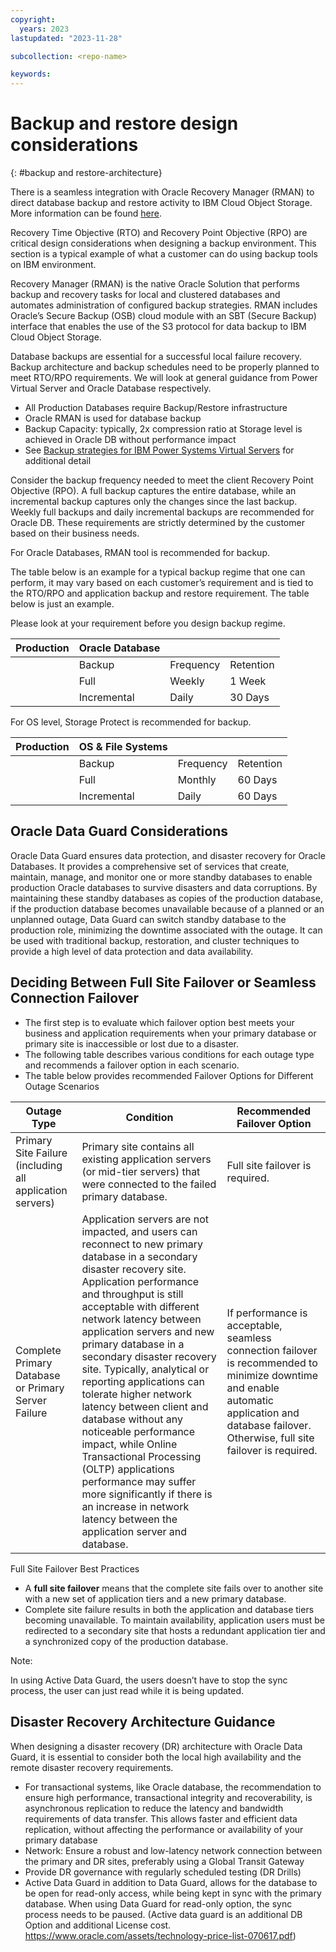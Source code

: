 ```yaml
---
copyright:
  years: 2023
lastupdated: "2023-11-28"

subcollection: <repo-name>

keywords:
---
```


# Backup and restore design considerations

{: \#backup and restore-architecture}

There is a seamless integration with Oracle Recovery Manager (RMAN) to direct database backup and restore activity to IBM Cloud Object Storage. More information can be found [here](https://www.ibm.com/downloads/cas/O0BZVBPN).

Recovery Time Objective (RTO) and Recovery Point Objective (RPO) are critical design considerations when designing a backup environment. This section is a typical example of what a customer can do using backup tools on IBM environment.

Recovery Manager (RMAN) is the native Oracle Solution that performs backup and recovery tasks for local and clustered databases and automates administration of configured backup strategies. RMAN includes Oracle’s Secure Backup (OSB) cloud module with an SBT (Secure Backup) interface that enables the use of the S3 protocol for data backup to IBM Cloud Object Storage.

Database backups are essential for a successful local failure recovery. Backup architecture and backup schedules need to be properly planned to meet RTO/RPO requirements. We will look at general guidance from Power Virtual Server and Oracle Database respectively.

-   All Production Databases require Backup/Restore infrastructure
-   Oracle RMAN is used for database backup
-   Backup Capacity: typically, 2x compression ratio at Storage level is achieved in Oracle DB without performance impact
-   See [Backup strategies for IBM Power Systems Virtual Servers](https://cloud.ibm.com/docs/power-iaas?topic=power-iaas-backup-strategies) for additional detail

Consider the backup frequency needed to meet the client Recovery Point Objective (RPO). A full backup captures the entire database, while an incremental backup captures only the changes since the last backup. Weekly full backups and daily incremental backups are recommended for Oracle DB. These requirements are strictly determined by the customer based on their business needs.

For Oracle Databases, RMAN tool is recommended for backup.

The table below is an example for a typical backup regime that one can perform, it may vary based on each customer’s requirement and is tied to the RTO/RPO and application backup and restore requirement. The table below is just an example.

Please look at your requirement before you design backup regime.

| **Production** | **Oracle Database** |           |           |
|----------------|---------------------|-----------|-----------|
|                | Backup              | Frequency | Retention |
|                | Full                | Weekly    | 1 Week    |
|                | Incremental         | Daily     | 30 Days   |

For OS level, Storage Protect is recommended for backup.

| **Production** | **OS & File Systems** |           |           |
|----------------|-----------------------|-----------|-----------|
|                | Backup                | Frequency | Retention |
|                | Full                  | Monthly   | 60 Days   |
|                | Incremental           | Daily     | 60 Days   |

## Oracle Data Guard Considerations

Oracle Data Guard ensures data protection, and disaster recovery for Oracle Databases. It provides a comprehensive set of services that create, maintain, manage, and monitor one or more standby databases to enable production Oracle databases to survive disasters and data corruptions. By maintaining these standby databases as copies of the production database, if the production database becomes unavailable because of a planned or an unplanned outage, Data Guard can switch standby database to the production role, minimizing the downtime associated with the outage. It can be used with traditional backup, restoration, and cluster techniques to provide a high level of data protection and data availability.

## Deciding Between Full Site Failover or Seamless Connection Failover

-   The first step is to evaluate which failover option best meets your business and application requirements when your primary database or primary site is inaccessible or lost due to a disaster.
-   The following table describes various conditions for each outage type and recommends a failover option in each scenario.
-   The table below provides recommended Failover Options for Different Outage Scenarios

| **Outage Type**                                          | **Condition**                                                                                                                                                                                                                                                                                                                                                                                                                                                                                                                                                                                                                                                             | **Recommended Failover Option**                                                                                                                                                                   |
|----------------------------------------------------------|---------------------------------------------------------------------------------------------------------------------------------------------------------------------------------------------------------------------------------------------------------------------------------------------------------------------------------------------------------------------------------------------------------------------------------------------------------------------------------------------------------------------------------------------------------------------------------------------------------------------------------------------------------------------------|---------------------------------------------------------------------------------------------------------------------------------------------------------------------------------------------------|
| Primary Site Failure (including all application servers) | Primary site contains all existing application servers (or mid-tier servers) that were connected to the failed primary database.                                                                                                                                                                                                                                                                                                                                                                                                                                                                                                                                          | Full site failover is required.                                                                                                                                                                   |
| Complete Primary Database or Primary Server Failure      | Application servers are not impacted, and users can reconnect to new primary database in a secondary disaster recovery site. Application performance and throughput is still acceptable with different network latency between application servers and new primary database in a secondary disaster recovery site. Typically, analytical or reporting applications can tolerate higher network latency between client and database without any noticeable performance impact, while Online Transactional Processing (OLTP) applications performance may suffer more significantly if there is an increase in network latency between the application server and database. | If performance is acceptable, seamless connection failover is recommended to minimize downtime and enable automatic application and database failover. Otherwise, full site failover is required. |

Full Site Failover Best Practices

-   A **full site failover** means that the complete site fails over to another site with a new set of application tiers and a new primary database.
-   Complete site failure results in both the application and database tiers becoming unavailable. To maintain availability, application users must be redirected to a secondary site that hosts a redundant application tier and a synchronized copy of the production database.

Note:

In using Active Data Guard, the users doesn’t have to stop the sync process, the user can just read while it is being updated.

## Disaster Recovery Architecture Guidance

When designing a disaster recovery (DR) architecture with Oracle Data Guard, it is essential to consider both the local high availability and the remote disaster recovery requirements.

-   For transactional systems, like Oracle database, the recommendation to ensure high performance, transactional integrity and recoverability, is asynchronous replication to reduce the latency and bandwidth requirements of data transfer. This allows faster and efficient data replication, without affecting the performance or availability of your primary database
-   Network: Ensure a robust and low-latency network connection between the primary and DR sites, preferably using a Global Transit Gateway
-   Provide DR governance with regularly scheduled testing (DR Drills)
-   Active Data Guard in addition to Data Guard, allows for the database to be open for read-only access, while being kept in sync with the primary database. When using Data Guard for read-only option, the sync process needs to be paused. (Active data guard is an additional DB Option and additional License cost. <https://www.oracle.com/assets/technology-price-list-070617.pdf>)
